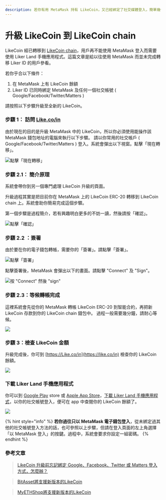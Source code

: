 ```yaml
---
description: 若你有用 MetaMask 持有 LikeCoin，又已經綁定了社交媒體登入，簡單幾個步驟便可完成升級！
---
```


# 升級 LikeCoin 到 LikeCoin chain

LikeCoin 經已轉移到 [LikeCoin chain](https://docs.like.co/v/zh/user-guide/likecoin-chain)，用戶再不能使用 MetaMask 登入而需要使用 Liker Land 手機應用程式。這篇文章是給以往使用 MetaMask 而並未完成轉移 Liker ID 的用戶參看。

若你乎合以下條件：

1. 在 MetaMask 上有 LikeCoin 餘額
2. Liker ID 已同時綁定 MetaMask 及任何一個社交帳號 \( Google/Facebook/Twitter/Matters \)

請按照以下步驟升級至全新的 LikeCoin。

### 步驟 1： 訪問 [Like.co/in](https://like.co/in) <a id="-1--likecoin-"></a>

由於現在的目的是升級 MetaMask 中的 LikeCoin，所以你必須使用能操作該 MetaMask 錢包地址的電腦來執行以下步驟。 請以你常用的社交帳戶 \( Google/Facebook/Twitter/Matters \) 登入。系統會彈出以下視窗。點擊「現在轉移」。



![&#x9EDE;&#x64CA;&#x300C;&#x73FE;&#x5728;&#x8F49;&#x79FB;&#x300D;](../../.gitbook/assets/likecoin-migration-1.png)

### 步驟 2.1： 簡介原理

系統會帶你到另一個專門處理 LikeCoin 升級的頁面。

升級過程其實是把目前你在 MetaMask 上的 LikeCoin ERC-20 轉移到 LikeCoin chain 上。系統會助你簡易完成這個步驟。

第一個步驟是過程簡介，若有興趣明白更多的不妨一讀，然後請按「確認」。

![&#x9EDE;&#x64CA;&#x300C;&#x78BA;&#x8A8D;&#x300D;](../../.gitbook/assets/likecoin-migration-2.png)

### 步驟 2.2 ：簽署 <a id="-22-"></a>

由於要在你的電子錢包轉帳，需要你的「簽署」。請點擊「簽署」。

![&#x9EDE;&#x64CA;&#x300C;&#x7C3D;&#x7F72;&#x300D;](../../.gitbook/assets/likecoin-migration-3.png)

點擊簽署後，MetaMask 會彈出以下的畫面。請點擊 "Connect" 及 "Sign"。

![&#x6309; &quot;Connect&quot; &#x7136;&#x5F8C; &quot;sign&quot;](../../.gitbook/assets/likecoin-migration-4.png)

### 步驟 2.3：等候轉帳完成 <a id="step-23-waiting-for-the-upgrading-process-to-be-finished"></a>

這裡系統會先從你的 MetaMask 轉帳 LikeCoin ERC-20 到智能合約，再把新 LikeCoin 存款到你的 LikeCoin chain 錢包中。 過程一般需要幾分鐘，請耐心等候。

![](../../.gitbook/assets/likecoin-migration-5.png)

### 步驟 3：檢查 LikeCoin 金額 <a id="step-3-check-your-likecoin-balance"></a>

 升級完成後，你可到 [https://Like.co/in](https://like.co/in) 檢查你的 LikeCoin 餘額。  


![](../../.gitbook/assets/likecoin-migration-6.png)

### 下載 Liker Land 手機應用程式 <a id="-liker-land-"></a>

你可以到 [Google Play](https://play.google.com/store/apps/details?id=com.oice&hl=zh-TW) store 或 [Apple App Store](https://apps.apple.com/hk/app/liker-land/id1248232355)，[下載 Liker Land 手機應用程式](https://docs.like.co/v/zh/user-guide/liker-land/liker-land-mobile-app)，以你的社交帳號登入，便可在 app 中查閱你的 LikeCoin 餘額了。

![](../../.gitbook/assets/likecoin-migration-7.png)

{% hint style="info" %}
**若你過往只以 MetaMask 電子錢包登入**，從未綁定過其他的社交帳號登入方法的話，也可參照以上步驟，但請在登入頁面的左上角選擇「以 MetaMask 登入」的按鍵。過程中，系統會要求你設定一組密碼。
{% endhint %}

### 參考文章

> [LikeCoin 升級前忘記綁定 Google、Facebook、Twitter 或 Matters 登入方式，怎麼辦？](https://medium.com/internet-meme/likecoin-upgrade-ea8379e20718)

> [BitAsset將支援新版本的LikeCoin](https://matters.news/@likecoin/bit-asset%E5%B0%87%E6%94%AF%E6%8F%B4%E6%96%B0%E7%89%88%E6%9C%AC%E7%9A%84like-coin-zdpuAsJJ9jfbJ4J29tqQmanz58dDiQwQ9m7pA9onAUvyqViz3)

> [MyETHShop將支援新版本的LikeCoin](https://matters.news/@likecoin/my-eth-shop%E5%B0%87%E6%94%AF%E6%8F%B4%E6%96%B0%E7%89%88%E6%9C%AC%E7%9A%84like-coin-zdpuAwgQLCHC7afNfU6Cn7EuUeLT6MKUTptUGj5i9jgqPt6Kj)

